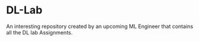# DL-Lab

An interesting repository created by an upcoming ML Engineer that contains all the DL lab Assignments.
